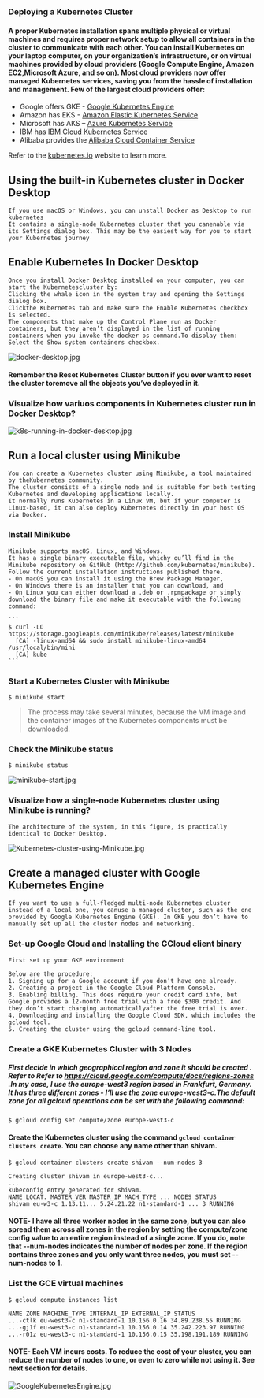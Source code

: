 ### Deploying a Kubernetes Cluster

####  A proper Kubernetes installation spans multiple physical or virtual machines and requires proper network setup to allow all containers in the cluster to communicate with each other. You can install Kubernetes on your laptop computer, on your organization’s infrastructure, or on virtual machines provided by cloud providers (Google Compute Engine, Amazon EC2,Microsoft Azure, and so on). Most cloud providers now offer managed Kubernetes services, saving you from the hassle of installation and management. Few of the largest cloud providers offer:

- Google offers GKE - [Google Kubernetes Engine](https://cloud.google.com/kubernetes-engine)
- Amazon has EKS - [Amazon Elastic Kubernetes Service](https://aws.amazon.com/eks/)
- Microsoft has AKS – [Azure Kubernetes Service](https://azure.microsoft.com/en-us/services/kubernetes-service/)
- IBM has [IBM Cloud Kubernetes Service](https://www.ibm.com/nl-en/cloud/container-service)
- Alibaba provides the [Alibaba Cloud Container Service](https://www.alibabacloud.com/product/container-service)

Refer to the [kubernetes.io](https://kubernetes.io) website to learn more.

## Using the built-in Kubernetes cluster in Docker Desktop

    If you use macOS or Windows, you can unstall Docker as Desktop to run kubernetes
    It contains a single-node Kubernetes cluster that you canenable via its Settings dialog box. This may be the easiest way for you to start your Kubernetes journey

## Enable Kubernetes In Docker Desktop

    Once you install Docker Desktop installed on your computer, you can start the Kubernetescluster by:
    Clicking the whale icon in the system tray and opening the Settings dialog box.
    Clickthe Kubernetes tab and make sure the Enable Kubernetes checkbox is selected.
    The components that make up the Control Plane run as Docker containers, but they aren’t displayed in the list of running containers when you invoke the docker ps command.To display them: 
    Select the Show system containers checkbox.

![docker-desktop.jpg](https://github.com/shivamjhalabfiles/kubernetes-lab/blob/master/images/docker-desktop.jpg)


 ####   Remember the Reset Kubernetes Cluster button if you ever want to reset the cluster toremove all the objects you’ve deployed in it.

 ### Visualize how variuos components in Kubernetes cluster run in Docker Desktop?

![k8s-running-in-docker-desktop.jpg](https://github.com/shivamjhalabfiles/kubernetes-lab/blob/master/images/k8s-running-in-docker-desktop.jpg)


## Run a local cluster using Minikube

    You can create a Kubernetes cluster using Minikube, a tool maintained by theKubernetes community.
    The cluster consists of a single node and is suitable for both testing Kubernetes and developing applications locally.
    It normally runs Kubernetes in a Linux VM, but if your computer is Linux-based, it can also deploy Kubernetes directly in your host OS via Docker.
 
### Install Minikube
  
    Minikube supports macOS, Linux, and Windows.
    It has a single binary executable file, whichy ou’ll find in the Minikube repository on GitHub (http://github.com/kubernetes/minikube).
    Follow the current installation instructions published there.
    - On macOS you can install it using the Brew Package Manager,
    - On Windows there is an installer that you can download, and
    - On Linux you can either download a .deb or .rpmpackage or simply download the binary file and make it executable with the following command:

    ```
    $ curl -LO https://storage.googleapis.com/minikube/releases/latest/minikube
      [CA] -linux-amd64 && sudo install minikube-linux-amd64 /usr/local/bin/mini
      [CA] kube
    ```
### Start a Kubernetes Cluster with Minikube
    
    $ minikube start
>   The process may take several minutes, because the VM image and the container images of the Kubernetes components must be downloaded.

### Check the Minikube status

    $ minikube status

  ![minikube-start.jpg](https://github.com/shivamjhalabfiles/kubernetes-lab/blob/master/images/minikube-start.png)

### Visualize how a single-node Kubernetes cluster using Minikube is running?
   
    The architecture of the system, in this figure, is practically identical to Docker Desktop.

![Kubernetes-cluster-using-Minikube.jpg](https://github.com/shivamjhalabfiles/kubernetes-lab/blob/master/images/Kubernetes-cluster-using-Minikube.jpg)


## Create a managed cluster with Google Kubernetes Engine

    If you want to use a full-fledged multi-node Kubernetes cluster instead of a local one, you canuse a managed cluster, such as the one provided by Google Kubernetes Engine (GKE). In GKE you don’t have to manually set up all the cluster nodes and networking.

### Set-up Google Cloud and Installing the GCloud client binary

    First set up your GKE environment

    Below are the procedure:  
    1. Signing up for a Google account if you don’t have one already.
    2. Creating a project in the Google Cloud Platform Console.
    3. Enabling billing. This does require your credit card info, but Google provides a 12-month free trial with a free $300 credit. And they don’t start charging automaticallyafter the free trial is over.
    4. Downloading and installing the Google Cloud SDK, which includes the gcloud tool.
    5. Creating the cluster using the gcloud command-line tool.

### Create a GKE Kubernetes Cluster with 3 Nodes

##### First decide in which geographical region and zone it should be created . Refer to Refer to https://cloud.google.com/compute/docs/regions-zones .In my case, I use the europe-west3 region based in Frankfurt, Germany. It has three different zones - I’ll use the zone europe-west3-c.The default zone for all gcloud operations can be set with the following command:

    $ gcloud config set compute/zone europe-west3-c

 #### Create the Kubernetes cluster using the command `gcloud container clusters create`. You can choose any name other than shivam. 
    
    
    $ gcloud container clusters create shivam --num-nodes 3

    Creating cluster shivam in europe-west3-c...
    ...
    kubeconfig entry generated for shivam.
    NAME LOCAT. MASTER_VER MASTER_IP MACH_TYPE ... NODES STATUS
    shivam eu-w3-c 1.13.11... 5.24.21.22 n1-standard-1 ... 3 RUNNING

#### NOTE- I have all three worker nodes in the same zone, but you can also spread them across all zones in the region by setting the compute/zone config value to an entire region instead of a single zone. If you do, note that --num-nodes indicates the number of nodes per zone. If the region contains three zones and you only want three nodes, you must set --num-nodes to 1.
    
### List the GCE virtual machines

    $ gcloud compute instances list

    NAME ZONE MACHINE_TYPE INTERNAL_IP EXTERNAL_IP STATUS
    ...-ctlk eu-west3-c n1-standard-1 10.156.0.16 34.89.238.55 RUNNING
    ...-gj1f eu-west3-c n1-standard-1 10.156.0.14 35.242.223.97 RUNNING
    ...-r01z eu-west3-c n1-standard-1 10.156.0.15 35.198.191.189 RUNNING

#### NOTE-  Each VM incurs costs. To reduce the cost of your cluster, you can reduce the number of nodes to one, or even to zero while not using it. See next section for details.

![GoogleKubernetesEngine.jpg](https://github.com/shivamjhalabfiles/kubernetes-lab/blob/master/images/GoogleKubernetesEngine.jpg)